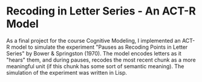 # Recoding in Letter Series - An ACT-R Model

As a final project for the course Cognitive Modeling, I implemented an ACT-R model to simulate the experiment "Pauses as Recoding Points in Letter Series" by Bower & Springston (1970). The model encodes letters as it "hears" them, and during pauses, recodes the most recent chunk as a more meaningful unit (if this chunk has some sort of semantic meaning). The simulation of the experiment was written in Lisp.
